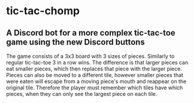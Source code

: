 # tic-tac-chomp

## A Discord bot for a more complex tic-tac-toe game using the new Discord buttons

The game consists of a 3x3 board with 3 sizes of pieces. Similarly to regular tic-tac-toe 3 in a row wins. The difference is that larger pieces can eat smaller pieces, which then replaces that piece with the larger piece. Pieces can also be moved to a different tile, however smaller pieces that were eaten will escape from a moving piece's mouth and reappear on the original tile. Therefore the player must remember which tiles have which pieces, when they can only see the largest piece on each tile.
